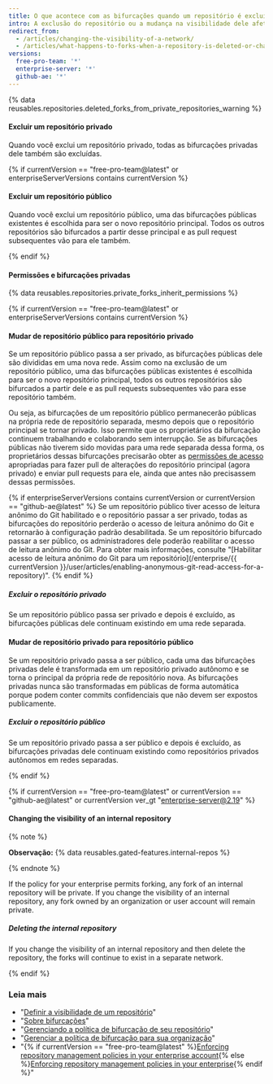 ```yaml
---
title: O que acontece com as bifurcações quando um repositório é excluído ou muda de visibilidade?
intro: A exclusão do repositório ou a mudança na visibilidade dele afeta as bifurcações desse repositório.
redirect_from:
  - /articles/changing-the-visibility-of-a-network/
  - /articles/what-happens-to-forks-when-a-repository-is-deleted-or-changes-visibility
versions:
  free-pro-team: '*'
  enterprise-server: '*'
  github-ae: '*'
---
```


{% data reusables.repositories.deleted_forks_from_private_repositories_warning %}

#### Excluir um repositório privado

Quando você exclui um repositório privado, todas as bifurcações privadas dele também são excluídas.

{% if currentVersion == "free-pro-team@latest" or enterpriseServerVersions contains currentVersion %}

#### Excluir um repositório público

Quando você exclui um repositório público, uma das bifurcações públicas existentes é escolhida para ser o novo repositório principal. Todos os outros repositórios são bifurcados a partir desse principal e as pull request subsequentes vão para ele também.

{% endif %}

#### Permissões e bifurcações privadas

{% data reusables.repositories.private_forks_inherit_permissions %}

{% if currentVersion == "free-pro-team@latest" or enterpriseServerVersions contains currentVersion %}

#### Mudar de repositório público para repositório privado

Se um repositório público passa a ser privado, as bifurcações públicas dele são divididas em uma nova rede. Assim como na exclusão de um repositório público, uma das bifurcações públicas existentes é escolhida para ser o novo repositório principal, todos os outros repositórios são bifurcados a partir dele e as pull requests subsequentes vão para esse repositório também.

Ou seja, as bifurcações de um repositório público permanecerão públicas na própria rede de repositório separada, mesmo depois que o repositório principal se tornar privado. Isso permite que os proprietários da bifurcação continuem trabalhando e colaborando sem interrupção. Se as bifurcações públicas não tiverem sido movidas para uma rede separada dessa forma, os proprietários dessas bifurcações precisarão obter as [permissões de acesso](/articles/access-permissions-on-github) apropriadas para fazer pull de alterações do repositório principal (agora privado) e enviar pull requests para ele, ainda que antes não precisassem dessas permissões.

{% if enterpriseServerVersions contains currentVersion or currentVersion == "github-ae@latest" %}
Se um repositório público tiver acesso de leitura anônimo do Git habilitado e o repositório passar a ser privado, todas as bifurcações do repositório perderão o acesso de leitura anônimo do Git e retornarão à configuração padrão desabilitada. Se um repositório bifurcado passar a ser público, os administradores dele poderão reabilitar o acesso de leitura anônimo do Git. Para obter mais informações, consulte "[Habilitar acesso de leitura anônimo do Git para um repositório](/enterprise/{{ currentVersion }}/user/articles/enabling-anonymous-git-read-access-for-a-repository)".
{% endif %}

##### Excluir o repositório privado

Se um repositório público passa ser privado e depois é excluído, as bifurcações públicas dele continuam existindo em uma rede separada.

#### Mudar de repositório privado para repositório público

Se um repositório privado passa a ser público, cada uma das bifurcações privadas dele é transformada em um repositório privado autônomo e se torna o principal da própria rede de repositório nova. As bifurcações privadas nunca são transformadas em públicas de forma automática porque podem conter commits confidenciais que não devem ser expostos publicamente.

##### Excluir o repositório público

Se um repositório privado passa a ser público e depois é excluído, as bifurcações privadas dele continuam existindo como repositórios privados autônomos em redes separadas.

{% endif %}

{% if currentVersion == "free-pro-team@latest" or currentVersion == "github-ae@latest" or currentVersion ver_gt "enterprise-server@2.19" %}

#### Changing the visibility of an internal repository

{% note %}

**Observação:** {% data reusables.gated-features.internal-repos %}

{% endnote %}

If the policy for your enterprise permits forking, any fork of an internal repository will be private. If you change the visibility of an internal repository, any fork owned by an organization or user account will remain private.

##### Deleting the internal repository

If you change the visibility of an internal repository and then delete the repository, the forks will continue to exist in a separate network.

{% endif %}

### Leia mais

- "[Definir a visibilidade de um repositório](/articles/setting-repository-visibility)"
- "[Sobre bifurcações](/articles/about-forks)"
- "[Gerenciando a política de bifurcação de seu repositório](/github/administering-a-repository/managing-the-forking-policy-for-your-repository)"
- "[Gerenciar a política de bifurcação para sua organização](/github/setting-up-and-managing-organizations-and-teams/managing-the-forking-policy-for-your-organization)"
- "{% if currentVersion == "free-pro-team@latest" %}[Enforcing repository management policies in your enterprise account](/github/setting-up-and-managing-your-enterprise/enforcing-repository-management-policies-in-your-enterprise-account#enforcing-a-policy-on-forking-private-or-internal-repositories){% else %}[Enforcing repository management policies in your enterprise](/admin/policies/enforcing-repository-management-policies-in-your-enterprise#enforcing-a-policy-on-forking-private-or-internal-repositories){% endif %}"
